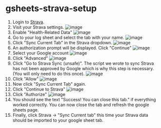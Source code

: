 # gsheets-strava-setup

1. Login to [Strava](https://www.strava.com/login).
2. Visit your Strava settings. ![image](https://user-images.githubusercontent.com/3951143/187322535-d2c40801-2fba-44b5-bea6-e479e306d014.png)
3. Enable "Health-Related Data" ![image](https://user-images.githubusercontent.com/3951143/187322667-84f74e93-2c9a-4161-b492-f0487db8d23d.png)
4. Go to your log sheet and select the tab with your name. ![image](https://user-images.githubusercontent.com/3951143/187323091-a3d2922c-abc7-4ab9-ab06-fe4c6b7ea2ad.png)
5. Click "Sync Current Tab" in the Strava dropdown. ![image](https://user-images.githubusercontent.com/3951143/187323365-f1d1a3f1-b17e-4b60-88c9-0ce91e923ffc.png)
6. An authorization prompt will be displayed. Click "Continue" ![image](https://user-images.githubusercontent.com/3951143/187323761-050f57da-5ec6-439a-867c-3f59c226ca8d.png)
7. Select your Google account ![image](https://user-images.githubusercontent.com/3951143/187323826-cc1caaba-9160-458f-94b2-87fc710fd98d.png)
8. Click "Advanced" ![image](https://user-images.githubusercontent.com/3951143/187323920-02a6a37c-2439-4bb8-89a5-30eb10c9f23e.png)
9. Click "Go to Strava Sync (unsafe)". The script we wrote to sync Strava has not been approved by Google which is why this step is necessary. (You will only need to do this once). ![image](https://user-images.githubusercontent.com/3951143/187324130-e10dd399-3f5e-491e-ae78-393605a65de8.png)
10. Click "Allow" ![image](https://user-images.githubusercontent.com/3951143/187324185-01af12ce-64c9-45d8-81b9-b1d3cfda407c.png)
11. Now click "Sync Current Tab" again.
12. Click "Continue to Strava" ![image](https://user-images.githubusercontent.com/3951143/187324248-74378f93-d1bf-403c-a87d-a8327865ce63.png)
13. Click "Authorize" ![image](https://user-images.githubusercontent.com/3951143/187324305-e65e46ea-aca7-4219-a6c1-95401b3e225d.png)
14. You should see the text "Success! You can close this tab." if everything worked correctly. You can now close the tab and refresh the google sheets page.
15. Finally, click Strava -> "Sync Current tab" this time your Strava data should be imported to your google sheet tab.

